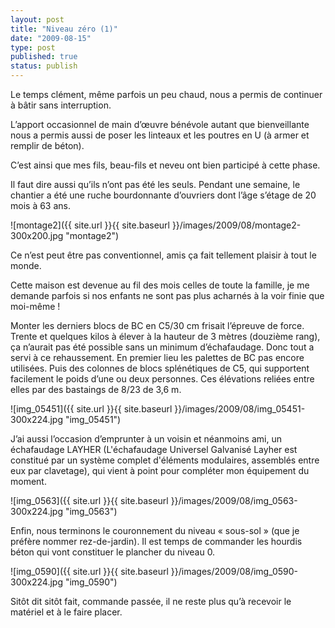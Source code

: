 ```yaml
---
layout: post
title: "Niveau zéro (1)"
date: "2009-08-15"
type: post
published: true
status: publish
---
```


Le temps clément, même parfois un peu chaud, nous a permis de continuer à bâtir sans interruption.

L’apport occasionnel de main d’œuvre bénévole autant que bienveillante nous a permis aussi de poser les linteaux et les poutres en U (à armer et remplir de béton).

C’est ainsi que mes fils, beau-fils et neveu ont bien participé à cette phase.

Il faut dire aussi qu’ils n’ont pas été les seuls. Pendant une semaine, le chantier a été une ruche bourdonnante d’ouvriers dont l’âge s’étage de 20 mois à 63 ans.

![montage2]({{ site.url }}{{ site.baseurl }}/images/2009/08/montage2-300x200.jpg "montage2")

Ce n’est peut être pas conventionnel, amis ça fait tellement plaisir à tout le monde.

Cette maison est devenue au fil des mois celles de toute la famille, je me demande parfois si nos enfants ne sont pas plus acharnés à la voir finie que moi-même !

Monter les derniers blocs de BC en C5/30 cm frisait l’épreuve de force. Trente et quelques kilos à élever à la hauteur de 3 mètres (douzième rang), ça n’aurait pas été possible sans un minimum d’échafaudage. Donc tout a servi à ce rehaussement. En premier lieu les palettes de BC pas encore utilisées. Puis des colonnes de blocs splénétiques de C5, qui supportent facilement le poids d’une ou deux personnes. Ces élévations reliées entre elles par des bastaings de 8/23 de 3,6 m.

![img_05451]({{ site.url }}{{ site.baseurl }}/images/2009/08/img_05451-300x224.jpg "img_05451")

J’ai aussi l’occasion d’emprunter à un voisin et néanmoins ami, un échafaudage LAYHER (L'échafaudage Universel Galvanisé Layher est constitué par un système complet d'éléments modulaires, assemblés entre eux par clavetage), qui vient à point pour compléter mon équipement du moment.

![img_0563]({{ site.url }}{{ site.baseurl }}/images/2009/08/img_0563-300x224.jpg "img_0563")

Enfin, nous terminons le couronnement du niveau « sous-sol » (que je préfère nommer rez-de-jardin). Il est temps de commander les hourdis béton qui vont constituer le plancher du niveau 0.

![img_0590]({{ site.url }}{{ site.baseurl }}/images/2009/08/img_0590-300x224.jpg "img_0590")

Sitôt dit sitôt fait, commande passée, il ne reste plus qu’à recevoir le matériel et à le faire placer.
